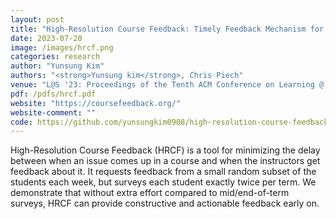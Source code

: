 ```yaml
---
layout: post
title: "High-Resolution Course Feedback: Timely Feedback Mechanism for Instructors"
date: 2023-07-20
image: /images/hrcf.png
categories: research
author: "Yunsung Kim"
authors: "<strong>Yunsung kim</strong>, Chris Piech"
venue: "L@S '23: Proceedings of the Tenth ACM Conference on Learning @ Scale"
pdf: /pdfs/hrcf.pdf
website: "https://coursefeedback.org/"
website-comment: ""
code: https://github.com/yunsungkim0908/high-resolution-course-feedback
---
```

High-Resolution Course Feedback (HRCF) is a tool for minimizing the delay between when an issue comes up in a course and when the instructors get feedback about it. It requests feedback from a small random subset of the students each week, but surveys each student exactly twice per term. We demonstrate that without extra effort compared to mid/end-of-term surveys, HRCF can provide constructive and actionable feedback early on.
